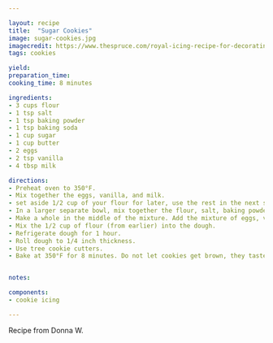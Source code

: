 ```yaml
---

layout: recipe
title:  "Sugar Cookies"
image: sugar-cookies.jpg
imagecredit: https://www.thespruce.com/royal-icing-recipe-for-decorating-cookies-995181
tags: cookies

yield: 
preparation_time: 
cooking_time: 8 minutes

ingredients:
- 3 cups flour
- 1 tsp salt
- 1 tsp baking powder
- 1 tsp baking soda
- 1 cup sugar
- 1 cup butter
- 2 eggs
- 2 tsp vanilla
- 4 tbsp milk

directions:
- Preheat oven to 350°F.
- Mix together the eggs, vanilla, and milk.
- set aside 1/2 cup of your flour for later, use the rest in the next step.
- In a larger separate bowl, mix together the flour, salt, baking powder, baking soda, sugar, and butter until it is a lumpy dough.
- Make a whole in the middle of the mixture. Add the mixture of eggs, vanilla, and milk to the center hole. Mix together.
- Mix the 1/2 cup of flour (from earlier) into the dough.
- Refrigerate dough for 1 hour.
- Roll dough to 1/4 inch thickness.
- Use tree cookie cutters.
- Bake at 350°F for 8 minutes. Do not let cookies get brown, they taste better when baked less than typical cookies. The cookies should have a firm top when done.


notes:

components:
- cookie icing

---
```


Recipe from Donna W.